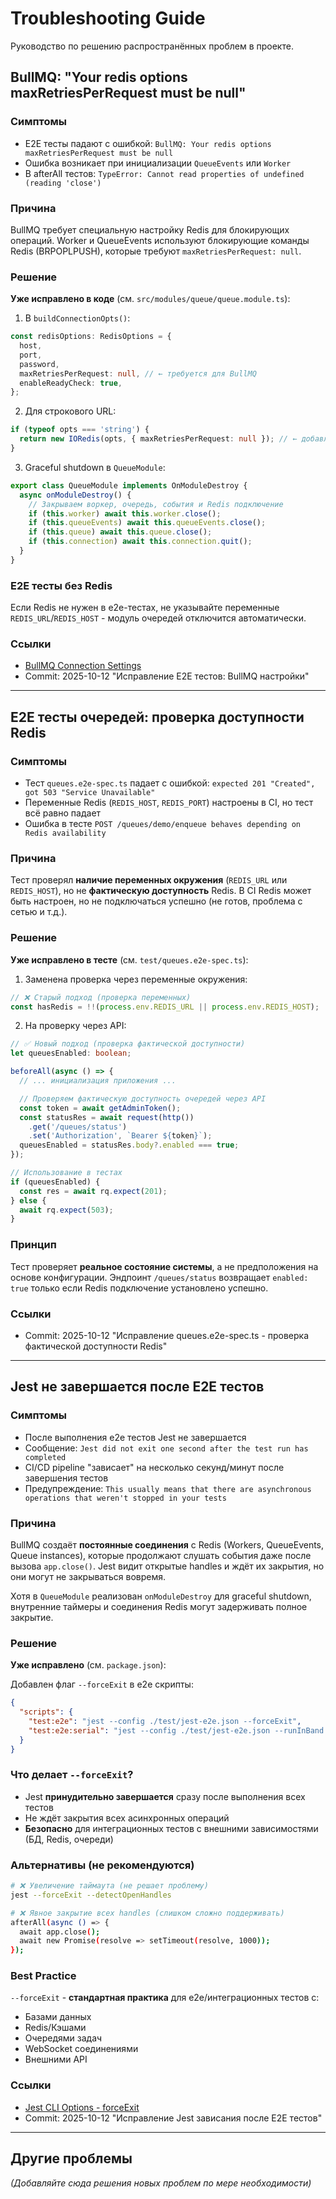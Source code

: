 # Troubleshooting Guide

Руководство по решению распространённых проблем в проекте.

## BullMQ: "Your redis options maxRetriesPerRequest must be null"

### Симптомы

- E2E тесты падают с ошибкой: `BullMQ: Your redis options maxRetriesPerRequest must be null`
- Ошибка возникает при инициализации `QueueEvents` или `Worker`
- В afterAll тестов: `TypeError: Cannot read properties of undefined (reading 'close')`

### Причина

BullMQ требует специальную настройку Redis для блокирующих операций. Worker и QueueEvents используют блокирующие команды Redis (BRPOPLPUSH), которые требуют `maxRetriesPerRequest: null`.

### Решение

**Уже исправлено в коде** (см. `src/modules/queue/queue.module.ts`):

1. В `buildConnectionOpts()`:

```typescript
const redisOptions: RedisOptions = {
  host,
  port,
  password,
  maxRetriesPerRequest: null, // ← требуется для BullMQ
  enableReadyCheck: true,
};
```

2. Для строкового URL:

```typescript
if (typeof opts === 'string') {
  return new IORedis(opts, { maxRetriesPerRequest: null }); // ← добавлена опция
}
```

3. Graceful shutdown в `QueueModule`:

```typescript
export class QueueModule implements OnModuleDestroy {
  async onModuleDestroy() {
    // Закрываем воркер, очередь, события и Redis подключение
    if (this.worker) await this.worker.close();
    if (this.queueEvents) await this.queueEvents.close();
    if (this.queue) await this.queue.close();
    if (this.connection) await this.connection.quit();
  }
}
```

### E2E тесты без Redis

Если Redis не нужен в e2e-тестах, не указывайте переменные `REDIS_URL`/`REDIS_HOST` - модуль очередей отключится автоматически.

### Ссылки

- [BullMQ Connection Settings](https://docs.bullmq.io/guide/connections)
- Commit: 2025-10-12 "Исправление E2E тестов: BullMQ настройки"

---

## E2E тесты очередей: проверка доступности Redis

### Симптомы

- Тест `queues.e2e-spec.ts` падает с ошибкой: `expected 201 "Created", got 503 "Service Unavailable"`
- Переменные Redis (`REDIS_HOST`, `REDIS_PORT`) настроены в CI, но тест всё равно падает
- Ошибка в тесте `POST /queues/demo/enqueue behaves depending on Redis availability`

### Причина

Тест проверял **наличие переменных окружения** (`REDIS_URL` или `REDIS_HOST`), но не **фактическую доступность** Redis. В CI Redis может быть настроен, но не подключаться успешно (не готов, проблема с сетью и т.д.).

### Решение

**Уже исправлено в тесте** (см. `test/queues.e2e-spec.ts`):

1. Заменена проверка через переменные окружения:

```typescript
// ❌ Старый подход (проверка переменных)
const hasRedis = !!(process.env.REDIS_URL || process.env.REDIS_HOST);
```

2. На проверку через API:

```typescript
// ✅ Новый подход (проверка фактической доступности)
let queuesEnabled: boolean;

beforeAll(async () => {
  // ... инициализация приложения ...

  // Проверяем фактическую доступность очередей через API
  const token = await getAdminToken();
  const statusRes = await request(http())
    .get('/queues/status')
    .set('Authorization', `Bearer ${token}`);
  queuesEnabled = statusRes.body?.enabled === true;
});

// Использование в тестах
if (queuesEnabled) {
  const res = await rq.expect(201);
} else {
  await rq.expect(503);
}
```

### Принцип

Тест проверяет **реальное состояние системы**, а не предположения на основе конфигурации. Эндпоинт `/queues/status` возвращает `enabled: true` только если Redis подключение установлено успешно.

### Ссылки

- Commit: 2025-10-12 "Исправление queues.e2e-spec.ts - проверка фактической доступности Redis"

---

## Jest не завершается после E2E тестов

### Симптомы

- После выполнения e2e тестов Jest не завершается
- Сообщение: `Jest did not exit one second after the test run has completed`
- CI/CD pipeline "зависает" на несколько секунд/минут после завершения тестов
- Предупреждение: `This usually means that there are asynchronous operations that weren't stopped in your tests`

### Причина

BullMQ создаёт **постоянные соединения** с Redis (Workers, QueueEvents, Queue instances), которые продолжают слушать события даже после вызова `app.close()`. Jest видит открытые handles и ждёт их закрытия, но они могут не закрываться вовремя.

Хотя в `QueueModule` реализован `onModuleDestroy` для graceful shutdown, внутренние таймеры и соединения Redis могут задерживать полное закрытие.

### Решение

**Уже исправлено** (см. `package.json`):

Добавлен флаг `--forceExit` в e2e скрипты:

```json
{
  "scripts": {
    "test:e2e": "jest --config ./test/jest-e2e.json --forceExit",
    "test:e2e:serial": "jest --config ./test/jest-e2e.json --runInBand --forceExit"
  }
}
```

### Что делает `--forceExit`?

- Jest **принудительно завершается** сразу после выполнения всех тестов
- Не ждёт закрытия всех асинхронных операций
- **Безопасно** для интеграционных тестов с внешними зависимостями (БД, Redis, очереди)

### Альтернативы (не рекомендуются)

```bash
# ❌ Увеличение таймаута (не решает проблему)
jest --forceExit --detectOpenHandles

# ❌ Явное закрытие всех handles (слишком сложно поддерживать)
afterAll(async () => {
  await app.close();
  await new Promise(resolve => setTimeout(resolve, 1000));
});
```

### Best Practice

`--forceExit` - **стандартная практика** для e2e/интеграционных тестов с:

- Базами данных
- Redis/Кэшами
- Очередями задач
- WebSocket соединениями
- Внешними API

### Ссылки

- [Jest CLI Options - forceExit](https://jestjs.io/docs/cli#--forceexit)
- Commit: 2025-10-12 "Исправление Jest зависания после E2E тестов"

---

## Другие проблемы

_(Добавляйте сюда решения новых проблем по мере необходимости)_
